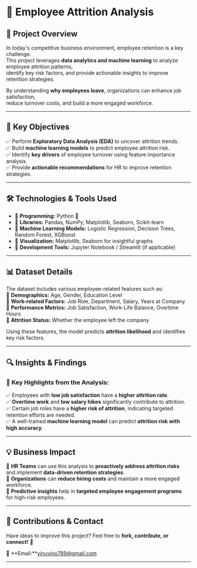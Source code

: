 # 🚀 Employee Attrition Analysis  

## 📌 Project Overview  
In today's competitive business environment, employee retention is a key challenge.  
This project leverages **data analytics and machine learning** to analyze employee attrition patterns,  
identify key risk factors, and provide actionable insights to improve retention strategies.  

By understanding **why employees leave**, organizations can enhance job satisfaction,  
reduce turnover costs, and build a more engaged workforce.  

---

## 🎯 Key Objectives  
✅ Perform **Exploratory Data Analysis (EDA)** to uncover attrition trends.  
✅ Build **machine learning models** to predict employee attrition risk.  
✅ Identify **key drivers** of employee turnover using feature importance analysis.  
✅ Provide **actionable recommendations** for HR to improve retention strategies.  

---

## 🛠️ Technologies & Tools Used  
- 🔹 **Programming:** Python 🐍  
- 🔹 **Libraries:** Pandas, NumPy, Matplotlib, Seaborn, Scikit-learn  
- 🔹 **Machine Learning Models:** Logistic Regression, Decision Trees, Random Forest, XGBoost  
- 🔹 **Visualization:** Matplotlib, Seaborn for insightful graphs  
- 🔹 **Development Tools:** Jupyter Notebook / Streamlit (if applicable)  

---

## 📊 Dataset Details  
The dataset includes various employee-related features such as:  
📌 **Demographics:** Age, Gender, Education Level  
📌 **Work-related Factors:** Job Role, Department, Salary, Years at Company  
📌 **Performance Metrics:** Job Satisfaction, Work-Life Balance, Overtime Hours  
📌 **Attrition Status:** Whether the employee left the company  

Using these features, the model predicts **attrition likelihood** and identifies key risk factors.  

---

## 🔍 Insights & Findings  
### 📢 **Key Highlights from the Analysis:**  
✅ Employees with **low job satisfaction** have a **higher attrition rate**.  
✅ **Overtime work** and **low salary hikes** significantly contribute to attrition.  
✅ Certain job roles have a **higher risk of attrition**, indicating targeted retention efforts are needed.  
✅ A well-trained **machine learning model** can predict **attrition risk with high accuracy**.  

---

## 💡 Business Impact  
📌 **HR Teams** can use this analysis to **proactively address attrition risks**  
and implement **data-driven retention strategies**.  
📌 **Organizations** can **reduce hiring costs** and maintain a more engaged workforce.  
📌 **Predictive insights** help in **targeted employee engagement programs**  
for high-risk employees.  

---

## 🤝 Contributions & Contact  
Have ideas to improve this project? Feel free to **fork, contribute, or connect!** 🚀  
 
📧 **Email:**vinuvino789@gmail.com 

---
 
